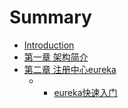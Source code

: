 # Summary

* [Introduction](README.md)
* [第一章 架构简介](di-yi-zhang.md)
* [第二章 注册中心eureka](di-er-zhang-zhu-ce-zhong-xin-eureka.md)
  * * [eureka快速入门](131-eurekakuai-su-ru-men.md)



